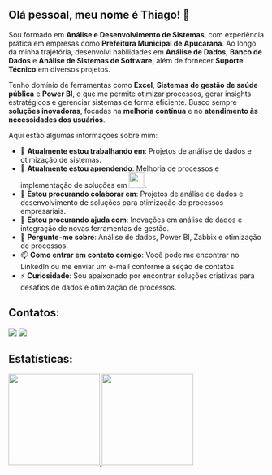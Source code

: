## Olá pessoal, meu nome é Thiago! 👋

Sou formado em **Análise e Desenvolvimento de Sistemas**, com experiência prática em empresas como **Prefeitura Municipal de Apucarana**. Ao longo da minha trajetória, desenvolvi habilidades em **Análise de Dados**, **Banco de Dados** e **Análise de Sistemas de Software**, além de fornecer **Suporte Técnico** em diversos projetos. 

Tenho domínio de ferramentas como **Excel**, **Sistemas de gestão de saúde pública** e **Power BI**, o que me permite otimizar processos, gerar insights estratégicos e gerenciar sistemas de forma eficiente. Busco sempre **soluções inovadoras**, focadas na **melhoria contínua** e no **atendimento às necessidades dos usuários**.

Aqui estão algumas informações sobre mim:

- 🔭 **Atualmente estou trabalhando em**: Projetos de análise de dados e otimização de sistemas.
- 🌱 **Atualmente estou aprendendo**: Melhoria de processos e implementação de soluções em <img src="https://cdn.jsdelivr.net/gh/devicons/devicon@latest/icons/python/python-original-wordmark.svg" width="30" height="30"/>. 
- 👯 **Estou procurando colaborar em**: Projetos de análise de dados e desenvolvimento de soluções para otimização de processos empresariais.
- 🤔 **Estou procurando ajuda com**: Inovações em análise de dados e integração de novas ferramentas de gestão.
- 💬 **Pergunte-me sobre**: Análise de dados, Power BI, Zabbix e otimização de processos.
- 📫 **Como entrar em contato comigo**: Você pode me encontrar no LinkedIn ou me enviar um e-mail conforme a seção de contatos.
- ⚡ **Curiosidade**: Sou apaixonado por encontrar soluções criativas para desafios de dados e otimização de processos.


## Contatos:

<div>
<a href = "mailto:thiago.soad.sene@gmail.com"><img loading="lazy" src="https://img.shields.io/badge/Gmail-D14836?style=for-the-badge&logo=gmail&logoColor=white" target="_blank"></a>
<a href="https://www.linkedin.com/in/thiagosene?" target="_blank"><img loading="lazy" src="https://img.shields.io/badge/-LinkedIn-%230077B5?style=for-the-badge&logo=linkedin&logoColor=white" target="_blank"></a>   
</div>

## Estatísticas:
<div>
<a href="https://github.com/thiago-sene">
<img loading="lazy" height="180em" src="https://github-readme-stats.vercel.app/api/top-langs/?username=thiago-sene&layout=compact&langs_count=7&theme=dracula"/>
<img loading="lazy" height="180em" src="https://github-readme-stats.vercel.app/api?username=thiago-sene&show_icons=true&theme=dracula&include_all_commits=true&count_private=true"/>
